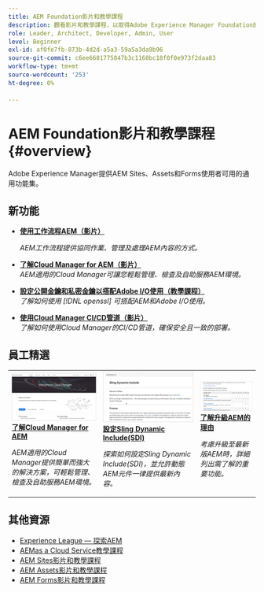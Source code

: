```yaml
---
title: AEM Foundation影片和教學課程
description: 觀看影片和教學課程，以取得Adobe Experience Manager Foundation的協助。
role: Leader, Architect, Developer, Admin, User
level: Beginner
exl-id: af0fe7fb-873b-4d2d-a5a3-59a5a3da9b96
source-git-commit: c6ee6681775847b3c1168bc18f0f0e973f2daa83
workflow-type: tm+mt
source-wordcount: '253'
ht-degree: 0%

---
```


# AEM Foundation影片和教學課程 {#overview}

Adobe Experience Manager提供AEM Sites、Assets和Forms使用者可用的通用功能集。

<div id="whats-new-section">

## 新功能

* **[使用工作流程AEM（影片）](./workflow/use-workflow.md)**

   *AEM工作流程提供協同作業、管理及處理AEM內容的方式。*

* **[了解Cloud Manager for AEM（影片）](./cloud-manager/understand-cloud-manager-for-aem.md)**\
   *AEM適用的Cloud Manager可讓您輕鬆管理、檢查及自助服務AEM環境。*

* **[設定公開金鑰和私密金鑰以搭配Adobe I/O使用（教學課程）](./authentication/set-up-public-private-keys-for-use-with-aem-and-adobe-io.md)**\
   *了解如何使用 [!DNL openssl] 可搭配AEM和Adobe I/O使用。*

* **[使用Cloud Manager CI/CD管道（影片）](./cloud-manager/use-the-cicd-pipeline-in-cloud-manager-for-aem.md)**\
   *了解如何使用Cloud Manager的CI/CD管道，確保安全且一致的部署。*

</div>

<div id="recs-overview-body-1"></div>
<div id="recs-overview-body-2"></div>
<div id="recs-overview-body-3"></div>
<div id="recs-overview-body-4"></div>
<div id="recs-overview-body-5"></div>
<div id="recs-overview-body-6"></div>

<div id="staff-picks-section">

## 員工精選

<table>
<tr>
  <td>
    <a href="./cloud-manager/understand-cloud-manager-for-aem.md">
    <img alt="了解Cloud Manager for AEM" src="./cloud-manager/assets/understand-cloud-manager-for-aem/thumbnail.png" />
    </a>
    <div>
     <a href="./cloud-manager/understand-cloud-manager-for-aem.md">
    <strong>了解Cloud Manager for AEM</strong>
    </a>
    </div>
    <p>
    <em>AEM適用的Cloud Manager提供簡單而強大的解決方案，可輕鬆管理、檢查及自助服務AEM環境。</em>
    <p>
  </td>
   <td>
    <a href="./development/set-up-sling-dynamic-include.md">
    <img alt="設定Sling Dynamic Include(SDI)" src="./development/assets/set-up-sling-dynamic-include/thumbnail.png" />
    </a>
     <div>
     <a href="./development/set-up-sling-dynamic-include.md">
    <strong>設定Sling Dynamic Include(SDI)</strong>
    </a>
    </div>
    <p>
    <em>探索如何設定Sling Dynamic Include(SDI)，並允許動態AEM元件一律提供最新內容。</em>
    <p>
  </td>
  <td>
    <a href="./administration/understand-reasons-to-upgrade.md">
    <img alt="了解升級AEM的理由" src="./administration/assets/understand-reasons-to-upgrade/thumbnail.png" />
    </a>
    <div>
    <a href="./administration/understand-reasons-to-upgrade.md">
    <strong>了解升級AEM的理由</strong>
    </a>
    </div>
    <p>
    <em>考慮升級至最新版AEM時，詳細列出需了解的重要功能。</em>
    </p>
  </td>
</tr>
</table>

</div>

## 其他資源

* [Experience League — 探索AEM](https://experienceleague.adobe.com/#recommended/solutions/experience-manager)
* [AEMas a Cloud Service教學課程](/help/cloud-service/overview.md)
* [AEM Sites影片和教學課程](/help/sites/overview.md)
* [AEM Assets影片和教學課程](/help/assets/overview.md)
* [AEM Forms影片和教學課程](/help/forms/overview.md)
